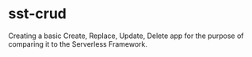 # sst-crud
Creating a basic Create, Replace, Update, Delete app for the purpose of comparing it to the Serverless Framework.
